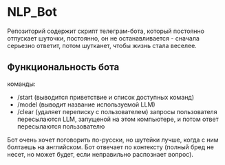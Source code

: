 # NLP_Bot
Репозиторий содержит скрипт телеграм-бота, который постоянно отпускает шуточки, постоянно, он не останавливается - сначала серьезно ответит, потом шутканет, чтобы жизнь стала веселее.

## Функциональность бота
команды: 
   - /start (выводится приветствие и список доступных команд)
   - /model (выводит название используемой LLM)
   - /clear (удаляет переписку с пользователем)
запросы пользователя пересылаются LLM, запущеной на этом компьютере, и потом ответ пересылаются пользователю

Бот очень хочет поговорить по-русски, но шутейки лучше, когда с ним болтаешь на английском. 
Бот отвечает по контексту (полный бред не несет, но может будет, если неправильно распознает вопрос).
